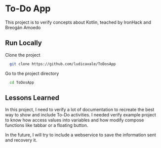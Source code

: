 
# To-Do App

This project is to verify concepts about Kotlin, teached by IronHack and Breogán Amoedo

## Run Locally

Clone the project

```bash
  git clone https://github.com/ludicavale/ToDosApp
```

Go to the project directory

```bash
  cd ToDosApp
```

## Lessons Learned

In this project, I need to verify a lot of documentation to recreate the best way to show and include To-Do activities.
I needed verify example project to know how access values into variables and how modify compose functions like tabbar or a floating button.

In the future, I will try to include a webservice to save the information sent and recovery it.
